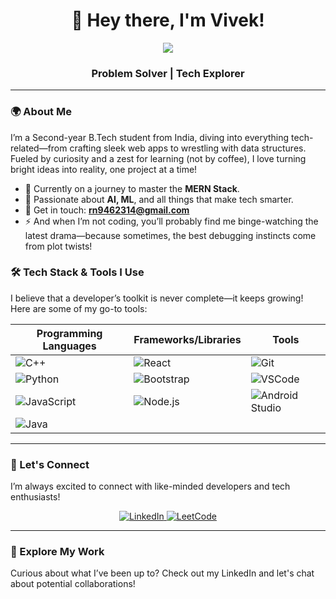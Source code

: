 <h1 align="center">👋 Hey there, I'm Vivek!</h1>

<p align="center">
  <img src="https://readme-typing-svg.demolab.com/?lines=Exploring%20the%20digital%20world%20with%20code!;&width=500&height=50">
</p>

<h3 align="center">  Problem Solver | Tech Explorer</h3>

---

### 🌍 About Me

I’m a Second-year B.Tech student from India, diving into everything tech-related—from crafting sleek web apps to wrestling with data structures. Fueled by curiosity and a zest for learning (not by coffee), I love turning bright ideas into reality, one project at a time!

- 🔭 Currently on a journey to master the **MERN Stack**.
- 🧠 Passionate about **AI, ML**, and all things that make tech smarter.
- 📧 Get in touch: **rn9462314@gmail.com**
- ⚡ And when I’m not coding, you’ll probably find me binge-watching the latest drama—because sometimes, the best debugging instincts come from plot twists!
### 🛠️ Tech Stack & Tools I Use

I believe that a developer’s toolkit is never complete—it keeps growing! Here are some of my go-to tools:

| **Programming Languages** | **Frameworks/Libraries** | **Tools** |
| -------------------------- | ------------------------- | ----------- |
| ![C++](https://img.shields.io/badge/C%2B%2B-blue?style=for-the-badge&logo=cplusplus) | ![React](https://img.shields.io/badge/React-blue?style=for-the-badge&logo=react) | ![Git](https://img.shields.io/badge/Git-orange?style=for-the-badge&logo=git) |
| ![Python](https://img.shields.io/badge/Python-blue?style=for-the-badge&logo=python) | ![Bootstrap](https://img.shields.io/badge/Bootstrap-purple?style=for-the-badge&logo=bootstrap) | ![VSCode](https://img.shields.io/badge/VSCode-blue?style=for-the-badge&logo=visualstudiocode) |
| ![JavaScript](https://img.shields.io/badge/JavaScript-yellow?style=for-the-badge) | ![Node.js](https://img.shields.io/badge/Node.js-green?style=for-the-badge&logo=nodedotjs) | ![Android Studio](https://img.shields.io/badge/Android%20Studio-3DDC84?style=for-the-badge&logo=androidstudio) |
| ![Java](https://img.shields.io/badge/Java-red?style=for-the-badge&logo=java) |  |  |


---


### 🔗 Let's Connect
I’m always excited to connect with like-minded developers and tech enthusiasts!

<p align="center">
  <a href="https://www.linkedin.com/in/vivek2006n/" target="_blank">
    <img src="https://img.shields.io/badge/LinkedIn-Connect%20with%20me-blue?style=for-the-badge&logo=linkedin" alt="LinkedIn" />
  </a>
  <a href="https://leetcode.com/u/vivek2006n/" target="_blank">
    <img src="https://img.shields.io/badge/LeetCode-Competitive%20Coding-yellow?style=for-the-badge&logo=leetcode" alt="LeetCode" />
  </a>
</p>

---

### 💼 Explore My Work
Curious about what I’ve been up to? Check out my LinkedIn and let's chat about potential collaborations!
